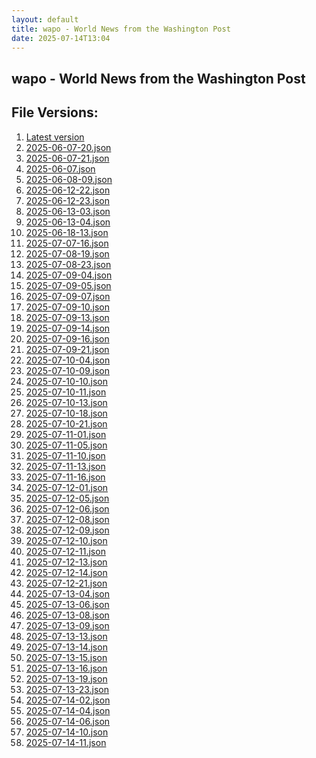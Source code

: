 ```yaml
---
layout: default
title: wapo - World News from the Washington Post
date: 2025-07-14T13:04
---
```


## wapo - World News from the Washington Post

<div id="data-chart"></div>
<div id="data-table"></div>
<script>
document.addEventListener('DOMContentLoaded', function(){
  document.getElementById('data-table').textContent = 'This source isn't supported for tables yet.';
});
</script>

## File Versions:
1. [Latest version](./latest.json)
2. [2025-06-07-20.json](./2025-06-07-20.json)
3. [2025-06-07-21.json](./2025-06-07-21.json)
4. [2025-06-07.json](./2025-06-07.json)
5. [2025-06-08-09.json](./2025-06-08-09.json)
6. [2025-06-12-22.json](./2025-06-12-22.json)
7. [2025-06-12-23.json](./2025-06-12-23.json)
8. [2025-06-13-03.json](./2025-06-13-03.json)
9. [2025-06-13-04.json](./2025-06-13-04.json)
10. [2025-06-18-13.json](./2025-06-18-13.json)
11. [2025-07-07-16.json](./2025-07-07-16.json)
12. [2025-07-08-19.json](./2025-07-08-19.json)
13. [2025-07-08-23.json](./2025-07-08-23.json)
14. [2025-07-09-04.json](./2025-07-09-04.json)
15. [2025-07-09-05.json](./2025-07-09-05.json)
16. [2025-07-09-07.json](./2025-07-09-07.json)
17. [2025-07-09-10.json](./2025-07-09-10.json)
18. [2025-07-09-13.json](./2025-07-09-13.json)
19. [2025-07-09-14.json](./2025-07-09-14.json)
20. [2025-07-09-16.json](./2025-07-09-16.json)
21. [2025-07-09-21.json](./2025-07-09-21.json)
22. [2025-07-10-04.json](./2025-07-10-04.json)
23. [2025-07-10-09.json](./2025-07-10-09.json)
24. [2025-07-10-10.json](./2025-07-10-10.json)
25. [2025-07-10-11.json](./2025-07-10-11.json)
26. [2025-07-10-13.json](./2025-07-10-13.json)
27. [2025-07-10-18.json](./2025-07-10-18.json)
28. [2025-07-10-21.json](./2025-07-10-21.json)
29. [2025-07-11-01.json](./2025-07-11-01.json)
30. [2025-07-11-05.json](./2025-07-11-05.json)
31. [2025-07-11-10.json](./2025-07-11-10.json)
32. [2025-07-11-13.json](./2025-07-11-13.json)
33. [2025-07-11-16.json](./2025-07-11-16.json)
34. [2025-07-12-01.json](./2025-07-12-01.json)
35. [2025-07-12-05.json](./2025-07-12-05.json)
36. [2025-07-12-06.json](./2025-07-12-06.json)
37. [2025-07-12-08.json](./2025-07-12-08.json)
38. [2025-07-12-09.json](./2025-07-12-09.json)
39. [2025-07-12-10.json](./2025-07-12-10.json)
40. [2025-07-12-11.json](./2025-07-12-11.json)
41. [2025-07-12-13.json](./2025-07-12-13.json)
42. [2025-07-12-14.json](./2025-07-12-14.json)
43. [2025-07-12-21.json](./2025-07-12-21.json)
44. [2025-07-13-04.json](./2025-07-13-04.json)
45. [2025-07-13-06.json](./2025-07-13-06.json)
46. [2025-07-13-08.json](./2025-07-13-08.json)
47. [2025-07-13-09.json](./2025-07-13-09.json)
48. [2025-07-13-13.json](./2025-07-13-13.json)
49. [2025-07-13-14.json](./2025-07-13-14.json)
50. [2025-07-13-15.json](./2025-07-13-15.json)
51. [2025-07-13-16.json](./2025-07-13-16.json)
52. [2025-07-13-19.json](./2025-07-13-19.json)
53. [2025-07-13-23.json](./2025-07-13-23.json)
54. [2025-07-14-02.json](./2025-07-14-02.json)
55. [2025-07-14-04.json](./2025-07-14-04.json)
56. [2025-07-14-06.json](./2025-07-14-06.json)
57. [2025-07-14-10.json](./2025-07-14-10.json)
58. [2025-07-14-11.json](./2025-07-14-11.json)

